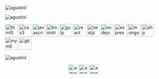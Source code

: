 <p><img align="center" src="https://github-readme-stats.vercel.app/api?username=agustinl&show_icons=true" alt="agustinl" /></p>
<p><img align="left" src="https://github-readme-stats.vercel.app/api/top-langs/?username=agustinl&layout=compact&hide=html" alt="agustinl" /></p>
<p>&nbsp;</p>
<p align="left">
    <img src="https://devicons.github.io/devicon/devicon.git/icons/html5/html5-original-wordmark.svg" alt="html5" width="40" height="40" />
    <img src="https://devicons.github.io/devicon/devicon.git/icons/css3/css3-original-wordmark.svg" alt="css3" width="40" height="40" />
    <img src="https://devicons.github.io/devicon/devicon.git/icons/javascript/javascript-original.svg" alt="javascript" width="40" height="40" />
    <img src="https://devicons.github.io/devicon/devicon.git/icons/bootstrap/bootstrap-plain.svg" alt="bootstrap" width="40" height="40" />
    <img src="https://devicons.github.io/devicon/devicon.git/icons/gulp/gulp-plain.svg" alt="gulp" width="40" height="40" />
    <img src="https://devicons.github.io/devicon/devicon.git/icons/react/react-original-wordmark.svg" alt="react" width="40" height="40" />
    <img src="https://cdn.worldvectorlogo.com/logos/nextjs-3.svg" alt="nextjs" width="40" height="40" />
    <img src="https://devicons.github.io/devicon/devicon.git/icons/nodejs/nodejs-original-wordmark.svg" alt="nodejs" width="40" height="40" />
    <img src="https://devicons.github.io/devicon/devicon.git/icons/express/express-original-wordmark.svg" alt="express" width="40" height="40" />
    <img src="https://devicons.github.io/devicon/devicon.git/icons/mongodb/mongodb-original-wordmark.svg" alt="mongodb" width="40" height="40" />
    <img src="https://devicons.github.io/devicon/devicon.git/icons/php/php-original.svg" alt="php" width="40" height="40" />
    <img src="https://devicons.github.io/devicon/devicon.git/icons/mysql/mysql-original-wordmark.svg" alt="mysql" width="40" height="40" />
    <img src="https://www.vectorlogo.zone/logos/git-scm/git-scm-icon.svg" alt="git" width="40" height="40" />
</p>

<p align="left"><img src="https://komarev.com/ghpvc/?username=agustinl" alt="agustinl" /></p>

<p align="center">
    <a href="https://dev.to/agustinl" target="blank"><img align="center" src="https://cdn.jsdelivr.net/npm/simple-icons@3.0.1/icons/dev-dot-to.svg" alt="agustinl" height="30" width="30" /></a>
    <a href="https://twitter.com/agustinlautaro" target="blank"><img align="center" src="https://cdn.jsdelivr.net/npm/simple-icons@3.0.1/icons/twitter.svg" alt="agustinlautaro" height="30" width="30" /></a>
    <a href="https://linkedin.com/in/agustinencaje" target="blank"><img align="center" src="https://cdn.jsdelivr.net/npm/simple-icons@3.0.1/icons/linkedin.svg" alt="agustinencaje" height="30" width="30" /></a>
</p>
